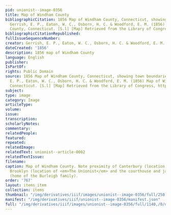 ```yaml
---
pid: unionist--image-0356
title: Map of Windham County
bibliographicCitation: 1856 Map of Windham County, Connecticut, showing town boundaries.
  Gerrish, E. P., Eaton, W. C., Osborn, H. C. & Woodford, E. M. (1856) Map of Windham
  County, Connecticut. [S.l] [Map] Retrieved from the Library of Congress, https://www.loc.gov/item/2001620487/.
bibliographicCitationRepublished: 
fullIssueSequenceNumber: 
creator: Gerrish, E. P., Eaton, W. C., Osborn, H. C. & Woodford, E. M.
dateCreated: '1856'
description: 1856 map of Windham County
language: English
publisher: 
IsPartOf: 
rights: Public Domain
source: 1856 Map of Windham County, Connecticut, showing town boundaries. Gerrish,
  E. P., Eaton, W. C., Osborn, H. C. & Woodford, E. M. (1856) Map of Windham County,
  Connecticut. [S.l] [Map] Retrieved from the Library of Congress, https://www.loc.gov/item/2001620487/.
subject: 
type: image
category: Image
articleType: 
volume: 
issue: 
transcription: 
scholarlyNotes: 
commentary: 
relatedPeople: 
featured: 
repeated: 
relatedImage: 
relatedText: unionist--article-0002
relatedTextIssue: 
filename: 
caption: Map of Windham County. Note proximity of Canterbury (location of the school),
  Brooklyn (location of <em>The Unionist</em> and the courthouse and jail), and Plainfield
  (home of the Burleigh family).
order: '767'
layout: items_item
collection: items
thumbnail: "/img/derivatives/iiif/images/unionist--image-0356/full/250,/0/default.jpg"
manifest: "/img/derivatives/iiif/unionist--image-0356/manifest.json"
full: "/img/derivatives/iiif/images/unionist--image-0356/full/1140,/0/default.jpg"
---
```

